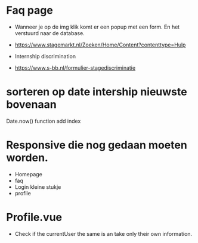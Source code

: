 # Faq page
  - Wanneer je op de img klik komt er een popup met een form. En het verstuurd naar de database.
  - https://www.stagemarkt.nl/Zoeken/Home/Content?contenttype=Hulp

  - Internship discrimination
  - https://www.s-bb.nl/formulier-stagediscriminatie

# sorteren op date intership nieuwste bovenaan
  Date.now() function add index

# Responsive die nog gedaan moeten worden.
  - Homepage
  - faq
  - Login kleine stukje
  - profile

# Profile.vue
  - Check if the currentUser the same is an take only their own information.